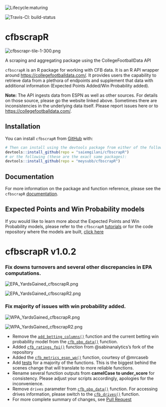 
<!-- README.md is generated from README.Rmd. Please edit that file -->

<!-- badges: start -->

![Lifecycle:maturing](https://img.shields.io/badge/lifecycle-maturing-blue.svg)

![Travis-CI:
build-status](https://travis-ci.com/saiemgilani/cfbscrapR.svg?token=BxsozfUD3VCvCzzJpdFf&branch=master)
<!-- badges: end -->

# cfbscrapR

![cfbscrapr-tile-1-300.png](https://i.imgur.com/VnHlLhT.png)

A scraping and aggregating package using the CollegeFootballData API

`cfbscrapR` is an R package for working with CFB data. It is an R API
wrapper around <https://collegefootballdata.com/>. It provides users the
capability to retrieve data from a plethora of endpoints and supplement
that data with additional information (Expected Points Added/Win
Probability added).

**Note:** The API ingests data from ESPN as well as other sources. For
details on those source, please go the website linked above. Sometimes
there are inconsistencies in the underlying data itself. Please report
issues here or to <https://collegefootballdata.com/>.

## Installation

You can install `cfbscrapR` from
[GitHub](https://github.com/saiemgilani/cfbscrapR) with:

``` r
# Then can install using the devtools package from either of the following:
devtools::install_github(repo = "saiemgilani/cfbscrapR")
# or the following (these are the exact same packages):
devtools::install_github(repo = "meysubb/cfbscrapR")
```

## Documentation

For more information on the package and function reference, please see
the `cfbscrapR`
[documentation](https://saiemgilani.github.io/cfbscrapR/).

## Expected Points and Win Probability models

If you would like to learn more about the Expected Points and Win
Probability models, please refer to the `cfbscrapR`
[tutorials](https://saiemgilani.github.io/cfbscrapR/articles/index.html)
or for the code repository where the models are built, [click
here](https://github.com/meysubb/cfbscrapR-MISC)

# cfbscrapR v1.0.2

### Fix downs turnovers and several other discrepancies in EPA computations.

![EPA\_YardsGained\_cfbscrapR.png](https://i.imgur.com/Bw6VO90.png)

![EPA\_YardsGained\_cfbscrapR2.png](https://i.imgur.com/VYX12pZ.png)

### Fix majority of issues with win probability added.

![WPA\_YardsGained\_cfbscrapR.png](https://i.imgur.com/OFHTh9Y.jpg)

![WPA\_YardsGained\_cfbscrapR2.png](https://i.imgur.com/84zh9VY.jpg)

  - Remove the
    [`add_betting_columns()`](https://saiemgilani.github.io/cfbscrapR/reference/add_betting_cols.html)
    function and the current betting win probability model from the
    [`cfb_pbp_data()`](https://saiemgilani.github.io/cfbscrapR/reference/cfb_pbp_data.html)
    function.
  - Added
    [`cfb_ratings_fpi()`](https://saiemgilani.github.io/cfbscrapR/reference/cfb_ratings_fpi.html)
    function from @sabinanalytics’s fork of the repository
  - Added the
    [`cfb_metrics_espn_wp()`](https://saiemgilani.github.io/cfbscrapR/reference/cfb_metrics_espn_wp.html)
    function, courtesy of @mrcaseb
  - Add
    [tests](https://github.com/saiemgilani/cfbscrapR/tree/master/tests/testthat)
    for a majority of the functions. This is the biggest behind the
    scenes change that will translate to more reliable functions.
  - Rename several function outputs from **camelCase to under\_score**
    for consistency. Please adjust your scripts accordingly, apologies
    for the inconvenience.
  - Remove `drives` parameter from
    [`cfb_pbp_data()`](https://saiemgilani.github.io/cfbscrapR/reference/cfb_pbp_data.html)
    function. For accessing drives information, please switch to the
    [`cfb_drives()`](https://saiemgilani.github.io/cfbscrapR/reference/cfb_drives.html)
    function.
  - For more complete summary of changes, see [Pull
    Request](https://github.com/saiemgilani/cfbscrapR/pull/5#issue-478275691)
